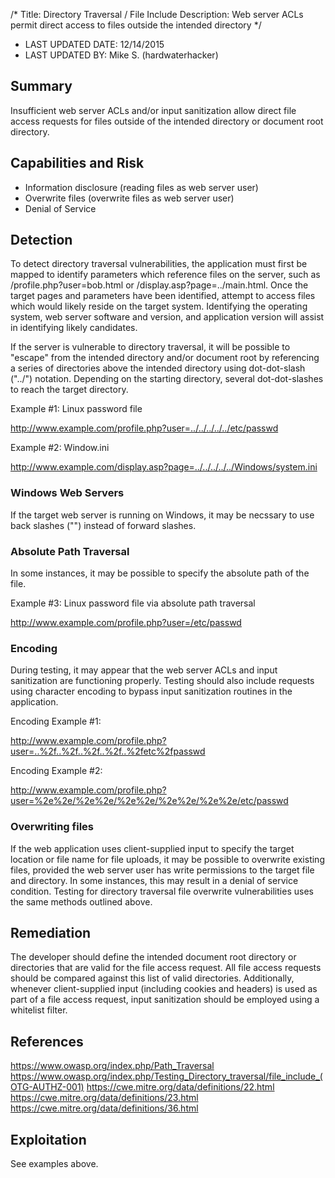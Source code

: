 /*
Title: Directory Traversal / File Include
Description: Web server ACLs permit direct access to files outside the intended directory
*/

- LAST UPDATED DATE: 12/14/2015
- LAST UPDATED BY: Mike S. (hardwaterhacker) 

## Summary

Insufficient web server ACLs and/or input sanitization allow direct file access requests for files outside of the
intended directory or document root directory.

## Capabilities and Risk

- Information disclosure (reading files as web server user)
- Overwrite files (overwrite files as web server user)
- Denial of Service

## Detection

To detect directory traversal vulnerabilities, the application must first be mapped to identify parameters which
reference files on the server, such as /profile.php?user=bob.html or /display.asp?page=../main.html.  Once the target
pages and parameters have been identified, attempt to access files which would likely reside on the target system.
Identifying the operating system, web server software and version, and application version will assist in identifying
likely candidates.

If the server is vulnerable to directory traversal, it will be possible to "escape" from the
intended directory and/or document root by referencing a series of directories above the intended directory using
dot-dot-slash ("../") notation.  Depending on the starting directory, several dot-dot-slashes to reach the target
directory.

Example #1: Linux password file

http://www.example.com/profile.php?user=../../../../../etc/passwd

Example #2: Window.ini

http://www.example.com/display.asp?page=../../../../../Windows/system.ini

### Windows Web Servers

If the target web server is running on Windows, it may be necssary to use back slashes ("\") instead of forward slashes.

### Absolute Path Traversal

In some instances, it may be possible to specify the absolute path of the file.

Example #3: Linux password file via absolute path traversal

http://www.example.com/profile.php?user=/etc/passwd

### Encoding

During testing, it may appear that the web server ACLs and input sanitization are functioning properly.  Testing should
also include requests using character encoding to bypass input sanitization routines in the application.

Encoding Example #1:

http://www.example.com/profile.php?user=..%2f..%2f..%2f..%2f..%2fetc%2fpasswd

Encoding Example #2:

http://www.example.com/profile.php?user=%2e%2e/%2e%2e/%2e%2e/%2e%2e/%2e%2e/etc/passwd

### Overwriting files

If the web application uses client-supplied input to specify the target location or file name for file uploads, it may
be possible to overwrite existing files, provided the web server user has write permissions to the target file and
directory.  In some instances, this may result in a denial of service condition.  Testing for directory traversal file
overwrite vulnerabilities uses the same methods outlined above.

## Remediation

The developer should define the intended document root directory or directories that are valid for the file access
request.  All file access requests should be compared against this list of valid directories.  Additionally, whenever
client-supplied input (including cookies and headers) is used as part of a file access request, input sanitization
should be employed using a whitelist filter.

## References

https://www.owasp.org/index.php/Path_Traversal
https://www.owasp.org/index.php/Testing_Directory_traversal/file_include_(OTG-AUTHZ-001)
https://cwe.mitre.org/data/definitions/22.html
https://cwe.mitre.org/data/definitions/23.html
https://cwe.mitre.org/data/definitions/36.html

## Exploitation

See examples above.
```
```
